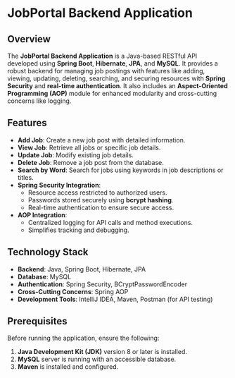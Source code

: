 # JobPortal Backend Application

## Overview
The **JobPortal Backend Application** is a Java-based RESTful API developed using **Spring Boot**, **Hibernate**, **JPA**, and **MySQL**. It provides a robust backend for managing job postings with features like adding, viewing, updating, deleting, searching, and securing resources with **Spring Security** and **real-time authentication**. It also includes an **Aspect-Oriented Programming (AOP)** module for enhanced modularity and cross-cutting concerns like logging.

## Features
- **Add Job**: Create a new job post with detailed information.
- **View Job**: Retrieve all jobs or specific job details.
- **Update Job**: Modify existing job details.
- **Delete Job**: Remove a job post from the database.
- **Search by Word**: Search for jobs using keywords in job descriptions or titles.
- **Spring Security Integration**:
  - Resource access restricted to authorized users.
  - Passwords stored securely using **bcrypt hashing**.
  - Real-time authentication to ensure secure access.
- **AOP Integration**:
  - Centralized logging for API calls and method executions.
  - Simplifies tracking and debugging.

## Technology Stack
- **Backend**: Java, Spring Boot, Hibernate, JPA
- **Database**: MySQL
- **Authentication**: Spring Security, BCryptPasswordEncoder
- **Cross-Cutting Concerns**: Spring AOP
- **Development Tools**: IntelliJ IDEA, Maven, Postman (for API testing)

## Prerequisites
Before running the application, ensure the following:
1. **Java Development Kit (JDK)** version 8 or later is installed.
2. **MySQL** server is running with an accessible database.
3. **Maven** is installed and configured.


